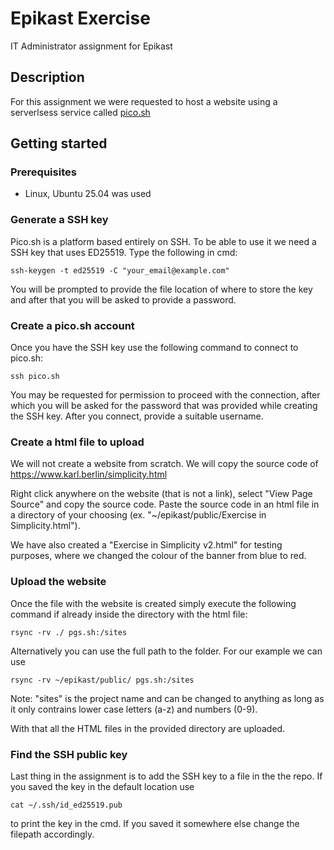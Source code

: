 # Epikast Exercise
IT Administrator assignment for Epikast

## Description
For this assignment we were requested to host a website using a serverlsess service called [pico.sh](https://pico.sh/)

## Getting started
### Prerequisites
* Linux, Ubuntu 25.04 was used

### Generate a SSH key
Pico.sh is a platform based entirely on SSH. To be able to use it we need a SSH key that uses ED25519. Type the following in cmd:
```
ssh-keygen -t ed25519 -C "your_email@example.com"
```
You will be prompted to provide the file location of where to store the key and after that you will be asked to provide a password.

### Create a pico.sh account
Once you have the SSH key use the following command to connect to pico.sh:
```
ssh pico.sh
```
You may be requested for permission to proceed with the connection, after which you will be asked for the password that was provided while creating the SSH key. After you connect, provide a suitable username.

### Create a html file to upload
We will not create a website from scratch. We will copy the source code of https://www.karl.berlin/simplicity.html

Right click anywhere on the website (that is not a link), select "View Page Source" and copy the source code. Paste the source code in an html file in a directory of your choosing (ex. "~/epikast/public/Exercise in Simplicity.html").

We have also created a "Exercise in Simplicity v2.html" for testing purposes, where we changed the colour of the banner from blue to red.

### Upload the website
Once the file with the website is created simply execute the following command if already inside the directory with the html file:
```
rsync -rv ./ pgs.sh:/sites
```
Alternatively you can use the full path to the folder. For our example we can use
```
rsync -rv ~/epikast/public/ pgs.sh:/sites
```
Note: "sites" is the project name and can be changed to anything as long as it only contrains lower case letters (a-z) and numbers (0-9).

With that all the HTML files in the provided directory are uploaded.

### Find the SSH public key
Last thing in the assignment is to add the SSH key to a file in the the repo. If you saved the key in the default location use
```
cat ~/.ssh/id_ed25519.pub
```
to print the key in the cmd. If you saved it somewhere else change the filepath accordingly.
